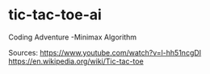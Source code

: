 # tic-tac-toe-ai
Coding Adventure -Minimax Algorithm

Sources:
https://www.youtube.com/watch?v=l-hh51ncgDI
https://en.wikipedia.org/wiki/Tic-tac-toe
